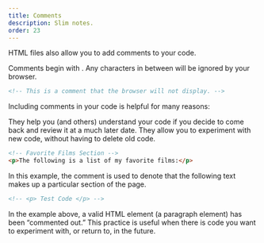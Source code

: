 ```yaml
---
title: Comments
description: Slim notes.
order: 23
---
```


HTML files also allow you to add comments to your code.

Comments begin with <!-- and end with -->. Any characters in between will be ignored by your browser.

```html
<!-- This is a comment that the browser will not display. -->
```

Including comments in your code is helpful for many reasons:

They help you (and others) understand your code if you decide to come back and review it at a much later date.
They allow you to experiment with new code, without having to delete old code.

```html
<!-- Favorite Films Section -->
<p>The following is a list of my favorite films:</p>
```

In this example, the comment is used to denote that the following text makes up a particular section of the page.

```html
<!-- <p> Test Code </p> -->
```

In the example above, a valid HTML element (a paragraph element) has been “commented out.” This practice is useful when there is code you want to experiment with, or return to, in the future.

